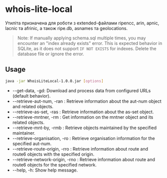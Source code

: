 # whois-lite-local
Утиліта призначена для роботи з extended-файлами ripencc, arin, apnic, lacnic та afrinic, а також ripe.db, asnames та geolocations.

> Note: If manually applying schema.sql multiple times, you may encounter an "index already exists" error. This is expected behavior in SQLite, as it does not support `IF NOT EXISTS` for indexes. Delete the database file or ignore the error.

## Usage
```bash
java -jar WhoisLiteLocal-1.0.0.jar [options]
```

* --get-data, -gd: Download and process data from configured URLs (default behavior).
* --retrieve-aut-num, -ran <as-num>: Retrieve information about the aut-num object and related objects.
* --retrieve-as-set, -ras <as-set>: Retrieve information about the as-set object.
* --retrieve-mntner, -rm <mntnr>: Get information on the mntner object and its related objects.
* --retrieve-mnt-by, -rmb <mntnr>: Retrieve objects maintained by the specified maintainer.
* --retrieve-organisation, -ro <as-num>: Retrieve organisation information for the specified aut-num.
* --retrieve-route-origin, -rro <AS-num>: Retrieve information about route and route6 objects with the specified origin.
* --retrieve-network-origin, -rno <net-num>: Retrieve information about route and route6 objects for the specified network.
* --help, -h: Show help message.
